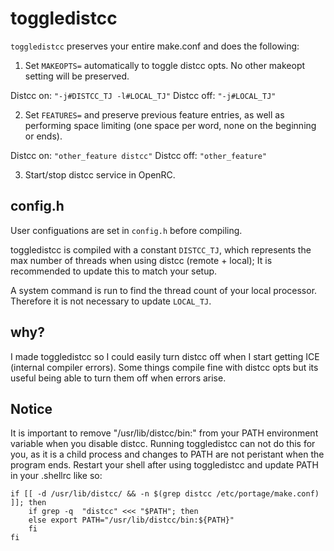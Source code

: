 # toggledistcc #
```toggledistcc``` preserves your entire make.conf and does the following:

1. Set ```MAKEOPTS=``` automatically to toggle distcc opts. No other makeopt setting will be preserved.

Distcc on: ```"-j#DISTCC_TJ -l#LOCAL_TJ"``` Distcc off: ```"-j#LOCAL_TJ"```

2. Set ```FEATURES=``` and preserve previous feature entries, as well as performing 
   space limiting (one space per word, none on the beginning or ends).

Distcc on: ```"other_feature distcc"``` Distcc off: ```"other_feature"```

3. Start/stop distcc service in OpenRC.

## config.h ##
User configuations are set in ```config.h``` before compiling.

toggledistcc is compiled with a constant ```DISTCC_TJ```, which represents the max number of threads when using distcc (remote + local); It is recommended to update this to match your setup.

A system command is run to find the thread count of your local processor. Therefore it is not necessary to update ```LOCAL_TJ```.

## why? ##
I made toggledistcc so I could easily turn distcc off when I start getting ICE (internal compiler errors).
Some things compile fine with distcc opts but its useful being able to turn them off when errors arise.

## Notice ##
It is important to remove "/usr/lib/distcc/bin:" from your PATH environment variable when you disable distcc.
Running toggledistcc can not do this for you, as it is a child process and changes to PATH are not peristant when the program ends.
Restart your shell after using toggledistcc and update PATH in your .shellrc like so:
```
if [[ -d /usr/lib/distcc/ && -n $(grep distcc /etc/portage/make.conf) ]]; then
    if grep -q  "distcc" <<< "$PATH"; then
    else export PATH="/usr/lib/distcc/bin:${PATH}"
    fi
fi
```
